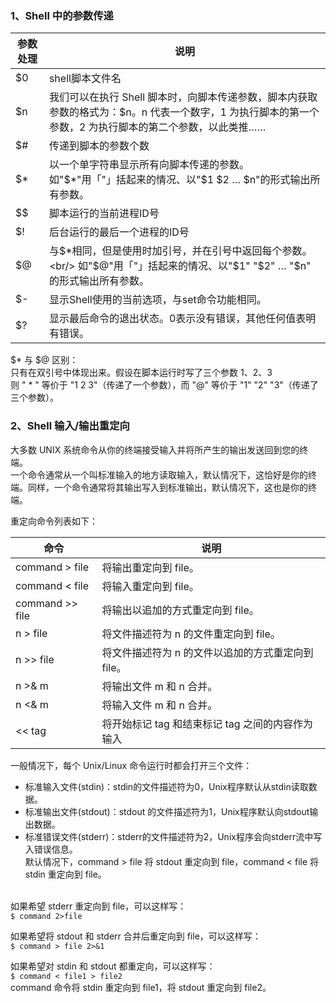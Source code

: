 ### 1、Shell 中的参数传递

| 参数处理   | 说明                                                              |
|-----------|-------------------------------------------------------------------|
|    $0   |shell脚本文件名                                                     |
|    $n   |我们可以在执行 Shell 脚本时，向脚本传递参数，脚本内获取参数的格式为：$n。n 代表一个数字，1 为执行脚本的第一个参数，2 为执行脚本的第二个参数，以此类推……|
|    $#   |传递到脚本的参数个数                                                 |
|    $*   |以一个单字符串显示所有向脚本传递的参数。<br/> 如"$*"用「"」括起来的情况、以"$1 $2 … $n"的形式输出所有参数。|
|    $$   |脚本运行的当前进程ID号                                               |
|    $!   |后台运行的最后一个进程的ID号                                          |
|    $@   |与$*相同，但是使用时加引号，并在引号中返回每个参数。<br/> 如"$@"用「"」括起来的情况、以"$1" "$2" … "$n" 的形式输出所有参数。|
|    $-   |显示Shell使用的当前选项，与set命令功能相同。                           |
|    $?   |显示最后命令的退出状态。0表示没有错误，其他任何值表明有错误。             |

$* 与 $@ 区别：<br/>
只有在双引号中体现出来。假设在脚本运行时写了三个参数 1、2、3 <br/>
则 " * " 等价于 "1 2 3"（传递了一个参数），而 "@" 等价于 "1" "2" "3"（传递了三个参数）。


### 2、Shell 输入/输出重定向
大多数 UNIX 系统命令从你的终端接受输入并将所产生的输出发送回到您的终端。<br/>
一个命令通常从一个叫标准输入的地方读取输入，默认情况下，这恰好是你的终端。同样，一个命令通常将其输出写入到标准输出，默认情况下，这也是你的终端。

重定向命令列表如下：

|命令	         | 说明                                             |
|----------------|-------------------------------------------------|
|command > file	 |将输出重定向到 file。                              |
|command < file	 |将输入重定向到 file。                              |
|command >> file |将输出以追加的方式重定向到 file。                   |
|n > file	     |将文件描述符为 n 的文件重定向到 file。              |
|n >> file	     |将文件描述符为 n 的文件以追加的方式重定向到 file。   |
|n >& m	         |将输出文件 m 和 n 合并。                           |
|n <& m	         |将输入文件 m 和 n 合并。                           |
|<< tag	         |将开始标记 tag 和结束标记 tag 之间的内容作为输入     |

一般情况下，每个 Unix/Linux 命令运行时都会打开三个文件：<br/>
- 标准输入文件(stdin)：stdin的文件描述符为0，Unix程序默认从stdin读取数据。
- 标准输出文件(stdout)：stdout 的文件描述符为1，Unix程序默认向stdout输出数据。
- 标准错误文件(stderr)：stderr的文件描述符为2，Unix程序会向stderr流中写入错误信息。<br/>
默认情况下，command > file 将 stdout 重定向到 file，command < file 将stdin 重定向到 file。<br/><br/>

如果希望 stderr 重定向到 file，可以这样写：<br/>
`$ command 2>file`

如果希望将 stdout 和 stderr 合并后重定向到 file，可以这样写：<br/>
`$ command > file 2>&1`

如果希望对 stdin 和 stdout 都重定向，可以这样写：<br/>
`$ command < file1 > file2` <br/>
command 命令将 stdin 重定向到 file1，将 stdout 重定向到 file2。
